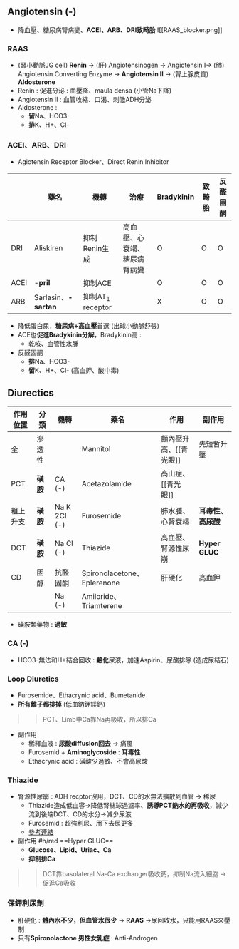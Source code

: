 ## Angiotensin (-)
- 降血壓、糖尿病腎病變、**ACEI、ARB、DRI致畸胎**
![[RAAS_blocker.png]]
### RAAS
- (腎小動脈JG cell) **Renin** -> (肝) Angiotensinogen -> Angiotensin I-> (肺) Angiotensin Converting Enzyme -> **Angiotensin II** -> (腎上腺皮質) **Aldosterone**
- Renin : 促進分泌 : 血壓降、maula densa (小管Na下降)
- Angiotensin II : 血管收縮、口渴、刺激ADH分泌
- Aldosterone : 
	- **留**Na、HCO3-
	- **排**K、H+、Cl-
### ACEI、ARB、DRI
- Agiotensin Receptor Blocker、Direct Renin Inhibitor

|      | 藥名             | 機轉             | 治療                         | Bradykinin | 致畸胎 | 反醛固酮 |
|------|------------------|------------------|------------------------------|------------|--------|----------|
| DRI  | Aliskiren        | 抑制Renin生成    | 高血壓、心衰竭、糖尿病腎病變 | O          | O      | O        |
| ACEI | -**pril**             | 抑制ACE          |                              | O          | O      | O        |
| ARB  | Sarlasin、**-sartan** | 抑制AT$_1$ receptor |                              | X          | O      | O        |
- 降低蛋白尿，**糖尿病+高血壓**首選 (出球小動脈舒張)
- ACE也**促進Bradykinin分解**，Bradykinin高 :
	- 乾咳、血管性水腫
- 反醛固酮
	- **排**Na、HCO3-
	- **留**K、H+、Cl- (高血鉀、酸中毒)
## Diurectics
| 作用位置 | 分類   | 機轉         | 藥名                      | 作用               | 副作用         |
|----------|--------|--------------|---------------------------|--------------------|----------------|
| 全       | 滲透性 |              | Mannitol                  | 顱內壓升高、[[青光眼]] | 先短暫升壓     |
| PCT      | **磺胺**   | CA (-)       | Acetazolamide             | 高山症、[[青光眼]]     |                |
| 粗上升支 | **磺胺**   | Na K 2Cl (-) | Furosemide                | 肺水腫、心腎衰竭   | **耳毒性、高尿酸** |
| DCT      | **磺胺**   | Na Cl (-)    | Thiazide                  | 高血壓、腎源性尿崩 | **Hyper GLUC**     |
| CD       | 固醇   | 抗醛固酮     | Spironolacetone、Eplerenone | 肝硬化             | 高血鉀         |
|          |        | Na (-)       | Amiloride、Triamterene    |                    |                |
- 磺胺類藥物 : **過敏**
### CA (-)
- HCO3-無法和H+結合回收 : **鹼化**尿液，加速Aspirin、尿酸排除 (造成尿結石)
### Loop Diuretics
- Furosemide、Ethacrynic acid、Bumetanide
- **所有離子都排掉** (低血鈉鉀鎂鈣)
>> PCT、Limb中Ca靠Na再吸收，所以排Ca
- 副作用
	- 稀釋血液 : **尿酸diffusion回去** -> 痛風
	- Furosemid + **Aminoglycoside** : **耳毒性**
	- Ethacrynic acid : 磺酸少過敏、不會高尿酸
### Thiazide
- 腎源性尿崩 : ADH recptor沒用，DCT、CD的水無法擴散到血管 -> 稀尿
	- Thiazide造成低血容->降低腎絲球過濾率、**誘導PCT鈉水的再吸收**，減少流到後端DCT、CD的水分->減少尿液
	- Furosemid : 超強利尿、用下去尿更多
	-  [參考連結](https://meddataspeaks.wordpress.com/2015/05/17/%E5%9C%8B%E8%80%83%E8%A7%A3%E9%A1%8C-thiazide%E5%88%A9%E5%B0%BF%E5%8A%91%E7%94%A8%E6%96%BC%E8%85%8E%E5%9B%A0%E6%80%A7%E5%B0%BF%E5%B4%A9%E7%97%87%E7%9A%84%E6%A9%9F%E8%BD%89/)
- 副作用 #h/red ==Hyper GLUC==
	- **Glucose、Lipid、Uriac、Ca**
	- **抑制排Ca**
>> 	DCT靠basolateral Na-Ca exchanger吸收鈣，抑制Na流入細胞 -> 促進Ca吸收
### 保鉀利尿劑
- 肝硬化 : **體內水不少，但血管水很少** -> **RAAS** ->尿回收水，只能用RAAS來壓制
- 只有**Spironolactone 男性女乳症** : Anti-Androgen